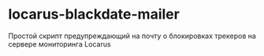 # locarus-blackdate-mailer
Простой скрипт предупреждающий на почту о блокировках трекеров на сервере мониторинга Locarus
